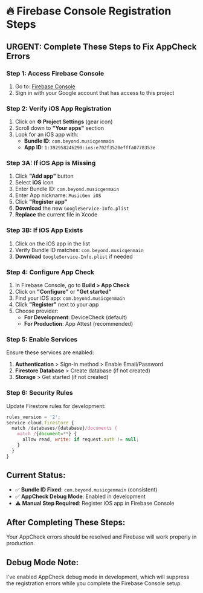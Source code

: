 # 🔥 Firebase Console Registration Steps

## **URGENT: Complete These Steps to Fix AppCheck Errors**

### **Step 1: Access Firebase Console**
1. Go to: [Firebase Console](https://console.firebase.google.com/project/musicgen-6cea1)
2. Sign in with your Google account that has access to this project

### **Step 2: Verify iOS App Registration**
1. Click on **⚙️ Project Settings** (gear icon)
2. Scroll down to **"Your apps"** section
3. Look for an iOS app with:
   - **Bundle ID**: `com.beyond.musicgenmain`
   - **App ID**: `1:392958246299:ios:e702f3520efffa0778353e`

### **Step 3A: If iOS App is Missing**
1. Click **"Add app"** button
2. Select **iOS** icon
3. Enter Bundle ID: `com.beyond.musicgenmain`
4. Enter App nickname: `MusicGen iOS`
5. Click **"Register app"**
6. **Download** the new `GoogleService-Info.plist`
7. **Replace** the current file in Xcode

### **Step 3B: If iOS App Exists**
1. Click on the iOS app in the list
2. Verify Bundle ID matches: `com.beyond.musicgenmain`
3. **Download** `GoogleService-Info.plist` if needed

### **Step 4: Configure App Check**
1. In Firebase Console, go to **Build > App Check**
2. Click on **"Configure"** or **"Get started"**
3. Find your iOS app: `com.beyond.musicgenmain`
4. Click **"Register"** next to your app
5. Choose provider:
   - **For Development**: DeviceCheck (default)
   - **For Production**: App Attest (recommended)

### **Step 5: Enable Services**
Ensure these services are enabled:
1. **Authentication** > Sign-in method > Enable Email/Password
2. **Firestore Database** > Create database (if not created)
3. **Storage** > Get started (if not created)

### **Step 6: Security Rules**
Update Firestore rules for development:
```javascript
rules_version = '2';
service cloud.firestore {
  match /databases/{database}/documents {
    match /{document=**} {
      allow read, write: if request.auth != null;
    }
  }
}
```

## **Current Status:**
- ✅ **Bundle ID Fixed**: `com.beyond.musicgenmain` (consistent)
- ✅ **AppCheck Debug Mode**: Enabled in development
- ⚠️ **Manual Step Required**: Register iOS app in Firebase Console

## **After Completing These Steps:**
Your AppCheck errors should be resolved and Firebase will work properly in production.

## **Debug Mode Note:**
I've enabled AppCheck debug mode in development, which will suppress the registration errors while you complete the Firebase Console setup.